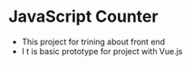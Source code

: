 # JavaScript Counter
- This project for trining about front end 
- I t is basic prototype for project with Vue.js

